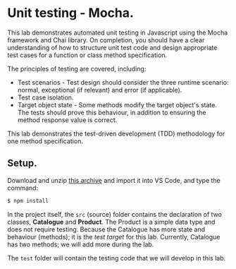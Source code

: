 # Unit testing - Mocha.

This lab demonstrates automated unit testing in Javascript using the Mocha framework and Chai library. On completion, you should have a clear understanding of how to structure unit test code and design appropriate test cases for a function or class method specification. 

The principles of testing are covered, including:

+ Test scenarios - Test design should consider the three runtime scenario: normal, exceptional (if relevant) and error (if applicable).
+ Test case isolation.
+ Target object state - Some methods modify the target object's state. The tests should prove this behaviour, in addition to ensuring the method response value is correct.

This lab demonstrates the test-driven development (TDD) methodology for one method specification. 

## Setup.

Download and unzip [this archive][start] and import it into VS Code, and type the command:
~~~bash
$ npm install
~~~
In the project itself, the `src` (source) folder contains the declaration of two classes, __Catalogue__ and __Product__. The Product is a simple data type and does not require testing. Because the Catalogue has more state and behaviour (methods); it is the *test target* for this lab. Currently, Catalogue has two methods; we will add more during the lab. 

The `test` folder will contain the testing code that we will develop in this lab. 

[start]: ./img/start.zip